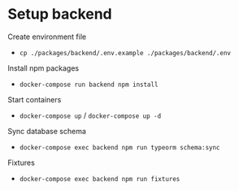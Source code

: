 # Setup backend

Create environment file

- `cp ./packages/backend/.env.example ./packages/backend/.env`

Install npm packages

- `docker-compose run backend npm install`

Start containers

- `docker-compose up` / `docker-compose up -d`

Sync database schema

- `docker-compose exec backend npm run typeorm schema:sync`

Fixtures

- `docker-compose exec backend npm run fixtures`
